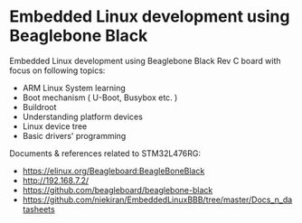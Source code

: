 # Embedded Linux development using Beaglebone Black

Embedded Linux development using Beaglebone Black Rev C board with focus on following topics:
- ARM Linux System learning
- Boot mechanism ( U-Boot, Busybox etc. )
- Buildroot
- Understanding platform devices
- Linux device tree
- Basic drivers' programming

Documents & references related to STM32L476RG:

- https://elinux.org/Beagleboard:BeagleBoneBlack
- http://192.168.7.2/
- https://github.com/beagleboard/beaglebone-black
- https://github.com/niekiran/EmbeddedLinuxBBB/tree/master/Docs_n_datasheets